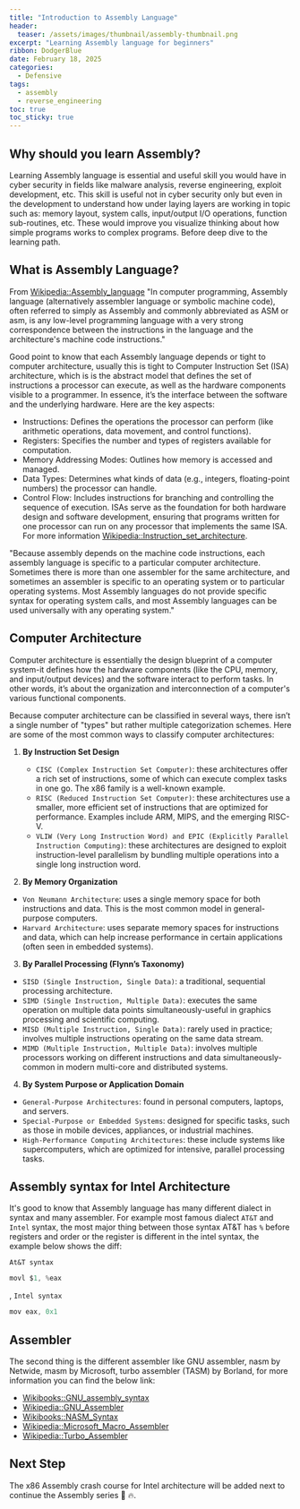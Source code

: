 ```yaml
---
title: "Introduction to Assembly Language"
header:
  teaser: /assets/images/thumbnail/assembly-thumbnail.png
excerpt: "Learning Assembly language for beginners"
ribbon: DodgerBlue
date: February 18, 2025
categories:
  - Defensive
tags:
  - assembly
  - reverse_engineering
toc: true
toc_sticky: true
---
```


## Why should you learn Assembly?

Learning Assembly language is essential and useful skill you would have in cyber security in fields like malware analysis, reverse engineering, exploit development, etc. This skill is useful not in cyber security only but even in the development to understand how under laying layers are working in topic such as: memory layout, system calls, input/output I/O operations, function sub-routines, etc. These would improve you visualize thinking about how simple programs works to complex programs. Before deep dive to the learning path.

## What is Assembly Language?

From [Wikipedia::Assembly_language](https://en.wikipedia.org/wiki/Assembly_language) "In computer programming, Assembly language (alternatively assembler language or symbolic machine code), often referred to simply as Assembly and commonly abbreviated as ASM or asm, is any low-level programming language with a very strong correspondence between the instructions in the language and the architecture's machine code instructions."

Good point to know that each Assembly language depends or tight to computer architecture, usually this is tight to Computer Instruction Set (ISA) architecture, which is  is the abstract model that defines the set of instructions a processor can execute, as well as the hardware components visible to a programmer. In essence, it’s the interface between the software and the underlying hardware. Here are the key aspects:

- Instructions: Defines the operations the processor can perform (like arithmetic operations, data movement, and control functions).
- Registers: Specifies the number and types of registers available for computation.
- Memory Addressing Modes: Outlines how memory is accessed and managed.
- Data Types: Determines what kinds of data (e.g., integers, floating-point numbers) the processor can handle.
- Control Flow: Includes instructions for branching and controlling the sequence of execution.
ISAs serve as the foundation for both hardware design and software development, ensuring that programs written for one processor can run on any processor that implements the same ISA. For more information [Wikipedia::Instruction_set_architecture](https://en.wikipedia.org/wiki/Instruction_set_architecture).

"Because assembly depends on the machine code instructions, each assembly language is specific to a particular computer architecture. Sometimes there is more than one assembler for the same architecture, and sometimes an assembler is specific to an operating system or to particular operating systems. Most Assembly languages do not provide specific syntax for operating system calls, and most Assembly languages can be used universally with any operating system."


## Computer Architecture

Computer architecture is essentially the design blueprint of a computer system-it defines how the hardware components (like the CPU, memory, and input/output devices) and the software interact to perform tasks. In other words, it’s about the organization and interconnection of a computer's various functional components.

Because computer architecture can be classified in several ways, there isn’t a single number of "types" but rather multiple categorization schemes. Here are some of the most common ways to classify computer architectures:

1. **By Instruction Set Design**
   - `CISC (Complex Instruction Set Computer)`: these architectures offer a rich set of instructions, some of which can execute complex tasks in one go. The x86 family is a well-known example.
   - `RISC (Reduced Instruction Set Computer)`: these architectures use a smaller, more efficient set of instructions that are optimized for performance. Examples include ARM, MIPS, and the emerging RISC-V.
   - `VLIW (Very Long Instruction Word) and EPIC (Explicitly Parallel Instruction Computing)`: these architectures are designed to exploit instruction-level parallelism by bundling multiple operations into a single long instruction word.

2. **By Memory Organization**
  - `Von Neumann Architecture`: uses a single memory space for both instructions and data. This is the most common model in general-purpose computers.
  - `Harvard Architecture`: uses separate memory spaces for instructions and data, which can help increase performance in certain applications (often seen in embedded systems).

3. **By Parallel Processing (Flynn’s Taxonomy)**
  - `SISD (Single Instruction, Single Data)`: a traditional, sequential processing architecture.
  - `SIMD (Single Instruction, Multiple Data)`: executes the same operation on multiple data points simultaneously-useful in graphics processing and scientific computing.
  - `MISD (Multiple Instruction, Single Data)`: rarely used in practice; involves multiple instructions operating on the same data stream.
  - `MIMD (Multiple Instruction, Multiple Data)`: involves multiple processors working on different instructions and data simultaneously-common in modern multi-core and distributed systems.

4. **By System Purpose or Application Domain**
  - `General-Purpose Architectures`: found in personal computers, laptops, and servers.
  - `Special-Purpose or Embedded Systems`: designed for specific tasks, such as those in mobile devices, appliances, or industrial machines.
  - `High-Performance Computing Architectures`: these include systems like supercomputers, which are optimized for intensive, parallel processing tasks.

## Assembly syntax for Intel Architecture

It's good to know that Assembly language has many different dialect in syntax and many assembler. For example most famous dialect `AT&T` and `Intel` syntax, the most major thing between those syntax AT&T has `%` before registers and order or the register is different in the intel syntax, the example below shows the diff:

`At&T syntax`

```as
movl $1, %eax
```

, `Intel syntax`

```as
mov eax, 0x1
```

## Assembler

The second thing is the different assembler like GNU assembler, nasm by Netwide, masm by Microsoft, turbo assembler (TASM) by Borland, for more information you can find the below link:

- [Wikibooks::GNU_assembly_syntax](https://en.wikibooks.org/wiki/X86_Assembly/GNU_assembly_syntax)
- [Wikipedia::GNU_Assembler](https://en.wikipedia.org/wiki/GNU_Assembler)
- [Wikibooks::NASM_Syntax](https://en.wikibooks.org/wiki/X86_Assembly/NASM_Syntax)
- [Wikipedia::Microsoft_Macro_Assembler](https://en.wikipedia.org/wiki/Microsoft_Macro_Assembler)
- [Wikipedia::Turbo_Assembler](https://en.wikipedia.org/wiki/Turbo_Assembler)

## Next Step  

The x86 Assembly crash course for Intel architecture will be added next to continue the Assembly series :rocket: :fire:.